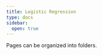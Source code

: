 ```yaml
---
title: Logistic Regression
type: docs
sidebar:
  open: true
---
```


Pages can be organized into folders.

